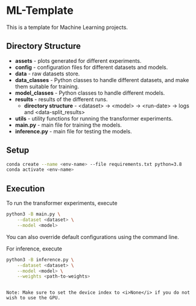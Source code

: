 # ML-Template

This is a template for Machine Learning projects.

## Directory Structure

- **assets** - plots generated for different experiments.
- **config** - configuration files for different datasets and models.
- **data** - raw datasets store.
- **data_classes** - Python classes to handle different datasets, and make them suitable for training.
- **model_classes** - Python classes to handle different models.
- **results** - results of the different runs. <br>
    - **directory structure** - \<dataset> -> \<model> -> \<run-date> -> logs and <data-split_results>
- **utils** - utility functions for running the transformer experiments.
- **main.py** - main file for training the models.
- **inference.py** - main file for testing the models.

## Setup

```bash
conda create --name <env-name> --file requirements.txt python=3.8
conda activate <env-name>
```

## Execution

To run the transformer experiments, execute
```bash
python3 -B main.py \
    --dataset <dataset> \
    --model <model>
```
You can also override default configurations using the command line.<br>

For inference, execute
```bash
python3 -B inference.py \
    --dataset <dataset> \
    --model <model> \
    --weights <path-to-weights>
```
```

Note: Make sure to set the device index to <i>None</i> if you do not wish to use the GPU.